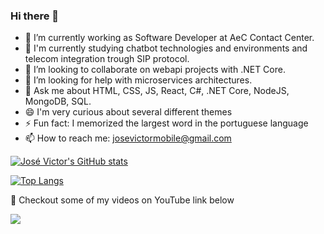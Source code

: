 ### Hi there 👋

- 🔭 I’m currently working as Software Developer at AeC Contact Center.
- 🌱 I'm currently studying chatbot technologies and environments and telecom integration trough SIP protocol.
- 👯 I’m looking to collaborate on webapi projects with .NET Core.
- 🤔 I’m looking for help with microservices architectures.
- 💬 Ask me about HTML, CSS, JS, React, C#, .NET Core, NodeJS, MongoDB, SQL.
- 😄 I'm very curious about several different themes
- ⚡ Fun fact: I memorized the largest word in the portuguese language
- 📫 How to reach me: josevictormobile@gmail.com 

[![José Victor's GitHub stats](https://github-readme-stats.vercel.app/api?username=josevictormobile)](https://github.com/josevictormobile/github-readme-stats)

[![Top Langs](https://github-readme-stats.vercel.app/api/top-langs/?username=josevictormobile)](https://github.com/josevictormobile/github-readme-stats)

:vulcan_salute: Checkout some of my videos on YouTube link below 

<a href="https://www.youtube.com/watch?v=GqOkRvNbHeU&list=PLGOSSmMHckW1SmNbtpS0eyVwWgL-i_Fu8&index=1"><img src="https://img.shields.io/badge/YouTube-FF0000?style=for-the-badge&logo=youtube&logoColor=white" /></a>


